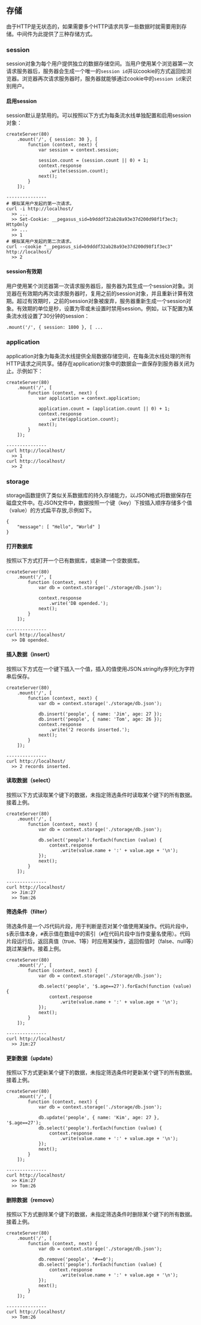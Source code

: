 存储
----------------------------------------------------------

由于HTTP是无状态的，如果需要多个HTTP请求共享一些数据时就需要用到存储。中间件为此提供了三种存储方式。

### session

session对象为每个用户提供独立的数据存储空间。当用户使用某个浏览器第一次请求服务器后，服务器会生成一个唯一的`session id`并以cookie的方式返回给浏览器。浏览器再次请求服务器时，服务器就能够通过cookie中的`session id`来识别用户。

#### 启用session

session默认是禁用的。可以按照以下方式为每条流水线单独配置和启用session对象：

	createServer(80)
		.mount('/', { session: 30 }, [
			function (context, next) {
				var session = context.session;

				session.count = (session.count || 0) + 1;
				context.response
					.write(session.count);
				next();
			}
		]);

	---------------
	# 模拟某用户发起的第一次请求。
	curl -i http://localhost/
	  >> ...
	  >> Set-Cookie: __pegasus_sid=b9dddf32ab28a93e37d200d98f1f3ec3; HttpOnly
	  >> ...
	  >> 1
	# 模拟某用户发起的第二次请求。
	curl --cookie "__pegasus_sid=b9dddf32ab28a93e37d200d98f1f3ec3" http://localhost/
	  >> 2

#### session有效期

用户使用某个浏览器第一次请求服务器后，服务器为其生成一个session对象。浏览器在有效期内再次请求服务器时，复用之前的session对象，并且重新计算有效期。超过有效期时，之前的session对象被废弃，服务器重新生成一个session对象。有效期的单位是秒，设置为零或未设置时禁用session。例如，以下配置为某条流水线设置了30分钟的session：

	.mount('/', { session: 1800 }, [ ...

### application

application对象为每条流水线提供全局数据存储空间，在每条流水线处理的所有HTTP请求之间共享。储存在application对象中的数据会一直保存到服务器关闭为止。示例如下：

	createServer(80)
		.mount('/', [
			function (context, next) {
				var application = context.application;

				application.count = (application.count || 0) + 1;
				context.response
					.write(application.count);
				next();
			}
		]);

	---------------
	curl http://localhost/
	  >> 1
	curl http://localhost/
	  >> 2

### storage

storage函数提供了类似关系数据库的持久存储能力，以JSON格式将数据保存在磁盘文件中。在JSON文件中，数据按照一个键（key）下按插入顺序存储多个值（value）的方式扁平存放,示例如下。

	{
		"message": [ "Hello", "World" ]
	}

#### 打开数据库

按照以下方式打开一个已有数据库，或新建一个空数据库。

	createServer(80)
		.mount('/', [
			function (context, next) {
				var db = context.storage('./storage/db.json');

				context.response
					.write('DB opended.');
				next();
			}
		]);

	---------------
	curl http://localhost/
	  >> DB opended.

#### 插入数据（insert）

按照以下方式在一个键下插入一个值，插入的值使用JSON.stringify序列化为字符串后保存。

	createServer(80)
		.mount('/', [
			function (context, next) {
				var db = context.storage('./storage/db.json');

				db.insert('people', { name: 'Jim', age: 27 });
				db.insert('people', { name: 'Tom', age: 26 });
				context.response
					.write('2 records inserted.');
				next();
			}
		]);

	---------------
	curl http://localhost/
	  >> 2 records inserted.

#### 读取数据（select）

按照以下方式读取某个键下的数据，未指定筛选条件时读取某个键下的所有数据。接着上例。

	createServer(80)
		.mount('/', [
			function (context, next) {
				var db = context.storage('./storage/db.json');

				db.select('people').forEach(function (value) {
					context.response
						.write(value.name + ':' + value.age + '\n');
				});
				next();
			}
		]);

	---------------
	curl http://localhost/
	  >> Jim:27
	  >> Tom:26

#### 筛选条件（filter）

筛选条件是一个JS代码片段，用于判断是否对某个值使用某操作。代码片段中，`$`表示值本身，`#`表示值在数组中的索引（`#`在代码片段中当作变量名使用）。代码片段运行后，返回真值（true、1等）时应用某操作，返回假值时（false、null等）跳过某操作。接着上例。

	createServer(80)
		.mount('/', [
			function (context, next) {
				var db = context.storage('./storage/db.json');

				db.select('people', '$.age==27').forEach(function (value) {
					context.response
						.write(value.name + ':' + value.age + '\n');
				});
				next();
			}
		]);

	---------------
	curl http://localhost/
	  >> Jim:27

#### 更新数据（update）

按照以下方式更新某个键下的数据，未指定筛选条件时更新某个键下的所有数据。接着上例。

	createServer(80)
		.mount('/', [
			function (context, next) {
				var db = context.storage('./storage/db.json');

				db.update('people', { name: 'Kim', age: 27 }, '$.age==27');
				db.select('people').forEach(function (value) {
					context.response
						.write(value.name + ':' + value.age + '\n');
				});
				next();
			}
		]);

	---------------
	curl http://localhost/
	  >> Kim:27
	  >> Tom:26

#### 删除数据（remove）

按照以下方式删除某个键下的数据，未指定筛选条件时删除某个键下的所有数据。接着上例。

	createServer(80)
		.mount('/', [
			function (context, next) {
				var db = context.storage('./storage/db.json');

				db.remove('people', '#==0');
				db.select('people').forEach(function (value) {
					context.response
						.write(value.name + ':' + value.age + '\n');
				});
				next();
			}
		]);

	---------------
	curl http://localhost/
	  >> Tom:26